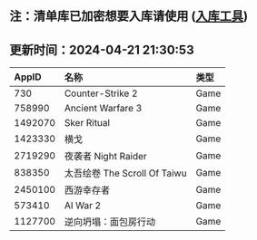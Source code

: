 ## 注：清单库已加密想要入库请使用 ([入库工具](https://github.com/BlankTMing/ManifestAutoUpdate/releases))

## 更新时间：2024-04-21 21:30:53
| AppID | 名称 | 类型  |
| :-------------------- | :----------------------------- | :----------- |
| 730 | Counter-Strike 2| Game |
| 758990 | Ancient Warfare 3| Game |
| 1492070 | Sker Ritual| Game |
| 1423330 | 横戈| Game |
| 2719290 | 夜袭者 Night Raider| Game |
| 838350 | 太吾绘卷 The Scroll Of Taiwu| Game |
| 2450100 | 西游幸存者| Game |
| 573410 | AI War 2| Game |
| 1127700 | 逆向坍塌：面包房行动| Game |
